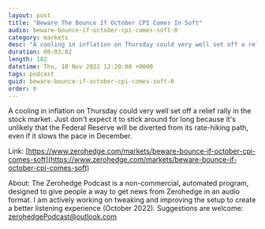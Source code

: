 ```yaml
---
layout: post
title: "Beware The Bounce If October CPI Comes In Soft"
audio: beware-bounce-if-october-cpi-comes-soft-0
category: markets
desc: "A cooling in inflation on Thursday could very well set off a relief rally in the stock market. Just don't expect it to stick around for long because it's unlikely that the Federal Reserve will be diverted from its rate-hiking path, even if it slows the pace in December."
duration: 00:03:02
length: 182
datetime: Thu, 10 Nov 2022 12:20:00 +0000
tags: podcast
guid: beware-bounce-if-october-cpi-comes-soft-0
order: 0
---
```

A cooling in inflation on Thursday could very well set off a relief rally in the stock market. Just don't expect it to stick around for long because it's unlikely that the Federal Reserve will be diverted from its rate-hiking path, even if it slows the pace in December.

Link: [https://www.zerohedge.com/markets/beware-bounce-if-october-cpi-comes-soft](https://www.zerohedge.com/markets/beware-bounce-if-october-cpi-comes-soft)

About: The Zerohedge Podcast is a non-commercial, automated program, designed to give people a way to get news from Zerohedge in an audio format.  I am actively working on tweaking and improving the setup to create a better listening experience (October 2022).  Suggestions are welcome: [zerohedgePodcast@outlook.com](mailto:zerohedgePodcast@outlook.com)